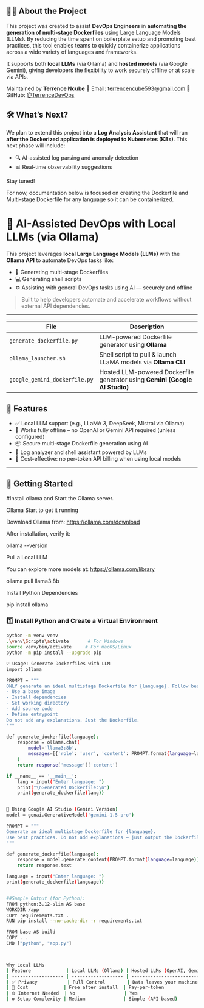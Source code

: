 
## 👨‍💻 About the Project

This project was created to assist **DevOps Engineers** in **automating the generation of multi-stage Dockerfiles** using Large Language Models (LLMs). By reducing the time spent on boilerplate setup and promoting best practices, this tool enables teams to quickly containerize applications across a wide variety of languages and frameworks.

It supports both **local LLMs** (via Ollama) and **hosted models** (via Google Gemini), giving developers the flexibility to work securely offline or at scale via APIs.

Maintained by **Terrence Ncube**
📧 Email: [terrencencube593@gmail.com](mailto:terrencencube593@gmail.com)
🔗 GitHub: [@TerrenceDevOps](https://github.com/TerrenceDevOps)

## 🛠️ What’s Next?

We plan to extend this project into a **Log Analysis Assistant** that will run **after the Dockerized application is deployed to Kubernetes (K8s)**.
This next phase will include:

* 🔍 AI-assisted log parsing and anomaly detection
* 📊 Real-time observability suggestions


Stay tuned!

For now, documentation below is focused on creating the Dockerfile and Multi-stage Dockerfile for any language so it can be containerized.

# 🤖 AI-Assisted DevOps with Local LLMs (via Ollama)

This project leverages **local Large Language Models (LLMs)** with the **Ollama API** to automate DevOps tasks like:
- 🐳 Generating multi-stage Dockerfiles
- 💻 Generating shell scripts
- ⚙️ Assisting with general DevOps tasks using AI — securely and offline

> Built to help developers automate and accelerate workflows without external API dependencies.

---
| File                          | Description                                                                 |
| ----------------------------- | --------------------------------------------------------------------------- |
| `generate_dockerfile.py`      | LLM-powered Dockerfile generator using **Ollama**                           |
| `ollama_launcher.sh`          | Shell script to pull & launch LLaMA models via **Ollama CLI**               |
| `google_gemini_dockerfile.py` | Hosted LLM-powered Dockerfile generator using **Gemini (Google AI Studio)** |
## 🔧 Features

- ✅ Local LLM support (e.g., LLaMA 3, DeepSeek, Mistral via Ollama)
- 🔐 Works fully offline – no OpenAI or Gemini API required (unless configured)
- 📦 Secure multi-stage Dockerfile generation using AI
- 📁 Log analyzer and shell assistant powered by LLMs
- 💸 Cost-effective: no per-token API billing when using local models

---

## 🚀 Getting Started
#Install ollama and Start the Ollama server.

Ollama Start to get it running

Download Ollama from: https://ollama.com/download

After installation, verify it:

ollama --version

Pull a Local LLM

You can explore more models at: https://ollama.com/library

ollama pull llama3:8b

Install Python Dependencies

pip install ollama


### 1️⃣ Install Python and Create a Virtual Environment

```bash
python -m venv venv
.\venv\Scripts\activate       # For Windows
source venv/bin/activate     # For macOS/Linux
python -m pip install --upgrade pip

💡 Usage: Generate Dockerfiles with LLM
import ollama

PROMPT = """
ONLY generate an ideal multistage Dockerfile for {language}. Follow best practices:
- Use a base image
- Install dependencies
- Set working directory
- Add source code
- Define entrypoint
Do not add any explanations. Just the Dockerfile.
"""

def generate_dockerfile(language):
    response = ollama.chat(
        model='llama3:8b',
        messages=[{'role': 'user', 'content': PROMPT.format(language=language)}]
    )
    return response['message']['content']

if __name__ == '__main__':
    lang = input("Enter language: ")
    print("\nGenerated Dockerfile:\n")
    print(generate_dockerfile(lang))


🧠 Using Google AI Studio (Gemini Version)
model = genai.GenerativeModel('gemini-1.5-pro')

PROMPT = """
Generate an ideal multistage Dockerfile for {language}. 
Use best practices. Do not add explanations — just output the Dockerfile.
"""

def generate_dockerfile(language):
    response = model.generate_content(PROMPT.format(language=language))
    return response.text

language = input("Enter language: ")
print(generate_dockerfile(language))


##Sample Output (for Python):
FROM python:3.12-slim AS base
WORKDIR /app
COPY requirements.txt .
RUN pip install --no-cache-dir -r requirements.txt

FROM base AS build
COPY . .
CMD ["python", "app.py"]



Why Local LLMs
| Feature             | Local LLMs (Ollama) | Hosted LLMs (OpenAI, Gemini) |
| ------------------- | ------------------- | ---------------------------- |
| ✅ Privacy           | Full Control        | Data leaves your machine     |
| 💸 Cost             | Free after install  | Pay-per-token                |
| 🌐 Internet Needed  | No                  | Yes                          |
| ⚙️ Setup Complexity | Medium              | Simple (API-based)           |







